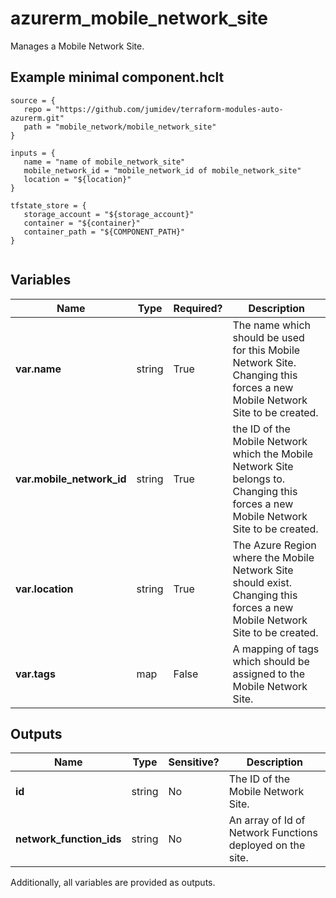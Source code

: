 # azurerm_mobile_network_site

Manages a Mobile Network Site.

## Example minimal component.hclt

```hcl
source = {
   repo = "https://github.com/jumidev/terraform-modules-auto-azurerm.git" 
   path = "mobile_network/mobile_network_site" 
}

inputs = {
   name = "name of mobile_network_site" 
   mobile_network_id = "mobile_network_id of mobile_network_site" 
   location = "${location}" 
}

tfstate_store = {
   storage_account = "${storage_account}" 
   container = "${container}" 
   container_path = "${COMPONENT_PATH}" 
}


```

## Variables

| Name | Type | Required? |  Description |
| ---- | ---- | --------- |  ----------- |
| **var.name** | string | True | The name which should be used for this Mobile Network Site. Changing this forces a new Mobile Network Site to be created. | 
| **var.mobile_network_id** | string | True | the ID of the Mobile Network which the Mobile Network Site belongs to. Changing this forces a new Mobile Network Site to be created. | 
| **var.location** | string | True | The Azure Region where the Mobile Network Site should exist. Changing this forces a new Mobile Network Site to be created. | 
| **var.tags** | map | False | A mapping of tags which should be assigned to the Mobile Network Site. | 



## Outputs

| Name | Type | Sensitive? | Description |
| ---- | ---- | --------- | --------- |
| **id** | string | No  | The ID of the Mobile Network Site. | 
| **network_function_ids** | string | No  | An array of Id of Network Functions deployed on the site. | 

Additionally, all variables are provided as outputs.
